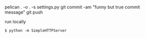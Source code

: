 pelican . -o . -s settings.py
git commit -am "funny but true commit message"
git push

run locally

    $ python -m SimpleHTTPServer